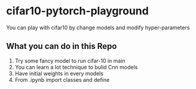 # cifar10-pytorch-playground
You can play with cifar10 by change models and modify hyper-parameters

## What you can do in this Repo

1. Try some fancy model to run cifar-10 in main
2. You can learn a lot technique to bulid Cnn models
3. Have initial weights in every models
4. From .ipynb import classes and define
